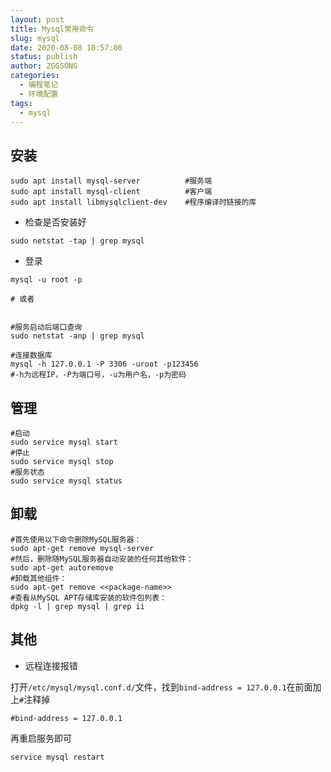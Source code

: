 ```yaml
---
layout: post
title: Mysql常用命令
slug: mysql
date: 2020-08-08 18:57:00
status: publish
author: ZGGSONG
categories: 
  - 编程笔记
  - 环境配置
tags: 
  - mysql
---
```

## 安装

```
sudo apt install mysql-server          #服务端
sudo apt install mysql-client          #客户端
sudo apt install libmysqlclient-dev    #程序编译时链接的库
```

- 检查是否安装好

```
sudo netstat -tap | grep mysql
```

- 登录

```
mysql -u root -p

# 或者


#服务启动后端口查询
sudo netstat -anp | grep mysql

#连接数据库
mysql -h 127.0.0.1 -P 3306 -uroot -p123456
#-h为远程IP，-P为端口号，-u为用户名，-p为密码
```

## 管理

```
#启动
sudo service mysql start
#停止
sudo service mysql stop
#服务状态
sudo service mysql status
```

## 卸载

```
#首先使用以下命令删除MySQL服务器：
sudo apt-get remove mysql-server
#然后，删除随MySQL服务器自动安装的任何其他软件：
sudo apt-get autoremove
#卸载其他组件：
sudo apt-get remove <<package-name>>
#查看从MySQL APT存储库安装的软件包列表：
dpkg -l | grep mysql | grep ii
```

## 其他

- 远程连接报错

打开`/etc/mysql/mysql.conf.d/`文件，找到`bind-address = 127.0.0.1`在前面加上`#`注释掉
```
#bind-address = 127.0.0.1
```
再重启服务即可
```
service mysql restart
```